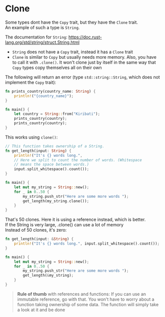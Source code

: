# Clone

Some types dont have the `Copy` trait, but they have the `Clone` trait.  
An example of such a type is `String`.

The documentation for `String`: https://doc.rust-lang.org/std/string/struct.String.html

* `String` does not have a `Copy` trait, instead it has a `Clone` trait
* `Clone` is similar to `Copy` but usually needs more memory. Also, you have
  to call it with `.clone()`. It won't clone just by itself in the same
  way that `Copy` types copy themselves all on their own

The following will return an error (type `std::string::String`, which does not implement the `Copy` trait):

```rust
fn prints_country(country_name: String) {
    println!("{country_name}");
}

fn main() {
    let country = String::from("Kiribati");
    prints_country(country);
    prints_country(country);
}
```

This works using `clone()`:

```rust
// This function takes ownership of a String.
fn get_length(input: String) {
    println!("It's {} words long.",
    // Here we split to count the number of words. (Whitespace
    // means the space between words.)
    input.split_whitespace().count());
}

fn main() {
    let mut my_string = String::new();
    for _ in 0..50 {
        my_string.push_str("Here are some more words ");
        get_length(my_string.clone());
    }
}
```

That's 50 clones. Here it is using a reference instead, which is better.  
If the String is very large, .clone() can use a lot of memory  
Instead of 50 clones, it's zero:

```rust
fn get_length(input: &String) {
    println!("It's {} words long.", input.split_whitespace().count());
}

fn main() {
    let mut my_string = String::new();
    for _ in 0..50 {
        my_string.push_str("Here are some more words ");
        get_length(&my_string);
    }
}
```

> **Rule of thumb** with references and functions: If you can use an immutable reference,
> go with that. You won't have to worry about a function taking ownership of some
> data. The function will simply take a look at it and be done


